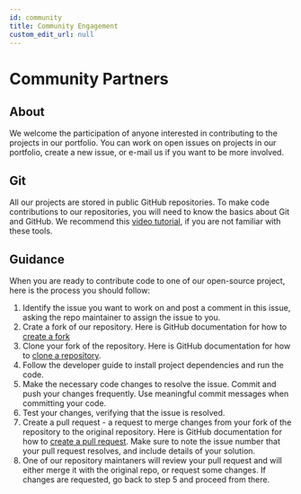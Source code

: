 ```yaml
---
id: community
title: Community Engagement
custom_edit_url: null
---
```

# Community Partners

## About
We welcome the participation of anyone interested in contributing to the projects in our portfolio. You can work on open issues on projects in our portfolio, create a new issue, or e-mail us if you want to be more involved.

## Git
All our projects are stored in public GitHub repositories. To make code contributions to our repositories, you will need to know the basics about Git and GitHub. We recommend this <a href="https://youtu.be/RGOj5yH7evk">video tutorial</a>, if you are not familiar with these tools.
## Guidance
When you are ready to contribute code to one of our open-source project, here is the process you should follow:
1. Identify the issue you want to work on and post a comment in this issue, asking the repo maintainer to assign the issue to you.
2. Crate a fork of our repository. Here is GitHub documentation for how to <a href="https://docs.github.com/en/enterprise-cloud@latest/get-started/quickstart/fork-a-repo">create a fork</a>
3. Clone your fork of the repository. Here is GitHub documentation for how to <a href="https://docs.github.com/en/repositories/creating-and-managing-repositories/cloning-a-repository">clone a repository</a>.
4. Follow the developer guide to install project dependencies and run the code.
5. Make the necessary code changes to resolve the issue. Commit and push your changes frequently. Use meaningful commit messages when committing your code.
6. Test your changes, verifying that the issue is resolved.
7. Create a pull request - a request to merge changes from your fork of the repository to the original repository. Here is GitHub documentation for how to <a href="https://docs.github.com/en/pull-requests/collaborating-with-pull-requests/proposing-changes-to-your-work-with-pull-requests/creating-a-pull-request-from-a-fork">create a pull request</a>. Make sure to note the issue number that your pull request resolves, and include details of your solution.
8. One of our repository maintaners will review your pull request and will either merge it with the original repo, or request some changes. If changes are requested, go back to step 5 and proceed from there.
